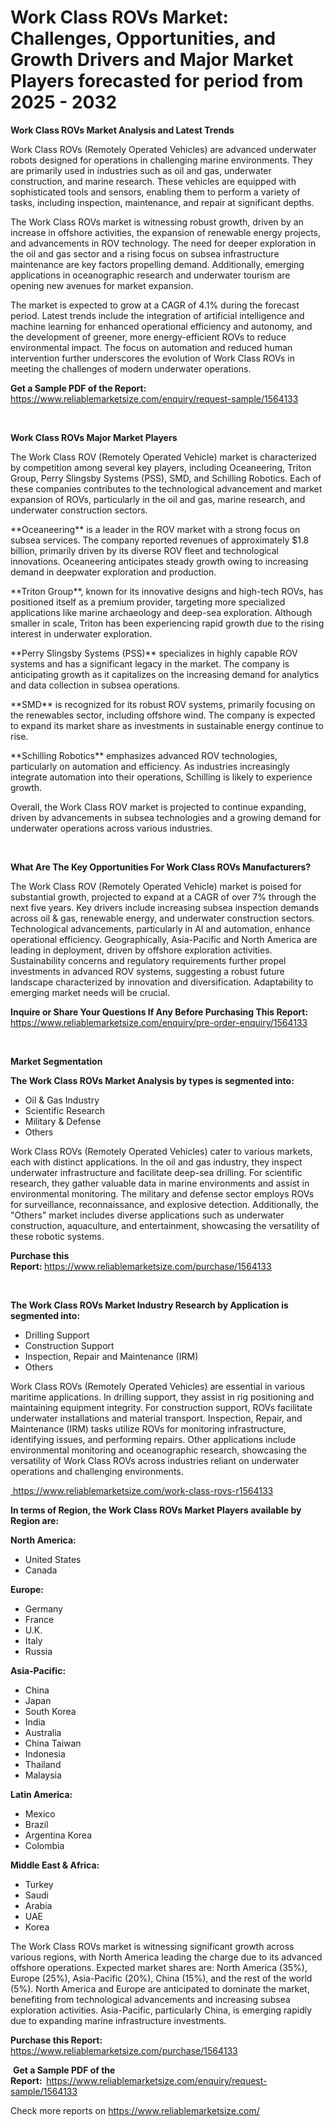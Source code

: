 <p><h1>Work Class ROVs Market: Challenges, Opportunities, and Growth Drivers and Major Market Players forecasted for period from 2025 - 2032</h1></p><p><strong>Work Class ROVs Market Analysis and Latest Trends</strong></p>
<p><p>Work Class ROVs (Remotely Operated Vehicles) are advanced underwater robots designed for operations in challenging marine environments. They are primarily used in industries such as oil and gas, underwater construction, and marine research. These vehicles are equipped with sophisticated tools and sensors, enabling them to perform a variety of tasks, including inspection, maintenance, and repair at significant depths.</p><p>The Work Class ROVs market is witnessing robust growth, driven by an increase in offshore activities, the expansion of renewable energy projects, and advancements in ROV technology. The need for deeper exploration in the oil and gas sector and a rising focus on subsea infrastructure maintenance are key factors propelling demand. Additionally, emerging applications in oceanographic research and underwater tourism are opening new avenues for market expansion.</p><p>The market is expected to grow at a CAGR of 4.1% during the forecast period. Latest trends include the integration of artificial intelligence and machine learning for enhanced operational efficiency and autonomy, and the development of greener, more energy-efficient ROVs to reduce environmental impact. The focus on automation and reduced human intervention further underscores the evolution of Work Class ROVs in meeting the challenges of modern underwater operations.</p></p>
<p><strong>Get a Sample PDF of the Report:&nbsp;</strong> <a href="https://www.reliablemarketsize.com/enquiry/request-sample/1564133?utm_campaign=2334&utm_medium=2&utm_source=Github&utm_content=ia&utm_term=08042025&utm_id=work-class-rovs">https://www.reliablemarketsize.com/enquiry/request-sample/1564133</a></p>
<p>&nbsp;</p>
<p><strong>Work Class ROVs Major Market Players</strong></p>
<p><p>The Work Class ROV (Remotely Operated Vehicle) market is characterized by competition among several key players, including Oceaneering, Triton Group, Perry Slingsby Systems (PSS), SMD, and Schilling Robotics. Each of these companies contributes to the technological advancement and market expansion of ROVs, particularly in the oil and gas, marine research, and underwater construction sectors.</p><p>**Oceaneering** is a leader in the ROV market with a strong focus on subsea services. The company reported revenues of approximately $1.8 billion, primarily driven by its diverse ROV fleet and technological innovations. Oceaneering anticipates steady growth owing to increasing demand in deepwater exploration and production.</p><p>**Triton Group**, known for its innovative designs and high-tech ROVs, has positioned itself as a premium provider, targeting more specialized applications like marine archaeology and deep-sea exploration. Although smaller in scale, Triton has been experiencing rapid growth due to the rising interest in underwater exploration.</p><p>**Perry Slingsby Systems (PSS)** specializes in highly capable ROV systems and has a significant legacy in the market. The company is anticipating growth as it capitalizes on the increasing demand for analytics and data collection in subsea operations.</p><p>**SMD** is recognized for its robust ROV systems, primarily focusing on the renewables sector, including offshore wind. The company is expected to expand its market share as investments in sustainable energy continue to rise.</p><p>**Schilling Robotics** emphasizes advanced ROV technologies, particularly on automation and efficiency. As industries increasingly integrate automation into their operations, Schilling is likely to experience growth.</p><p>Overall, the Work Class ROV market is projected to continue expanding, driven by advancements in subsea technologies and a growing demand for underwater operations across various industries.</p></p>
<p>&nbsp;</p>
<p><strong>What Are The Key Opportunities For Work Class ROVs Manufacturers?</strong></p>
<p><p>The Work Class ROV (Remotely Operated Vehicle) market is poised for substantial growth, projected to expand at a CAGR of over 7% through the next five years. Key drivers include increasing subsea inspection demands across oil & gas, renewable energy, and underwater construction sectors. Technological advancements, particularly in AI and automation, enhance operational efficiency. Geographically, Asia-Pacific and North America are leading in deployment, driven by offshore exploration activities. Sustainability concerns and regulatory requirements further propel investments in advanced ROV systems, suggesting a robust future landscape characterized by innovation and diversification. Adaptability to emerging market needs will be crucial.</p></p>
<p><strong>Inquire or Share Your Questions If Any Before Purchasing This Report:</strong> <a href="https://www.reliablemarketsize.com/enquiry/pre-order-enquiry/1564133?utm_campaign=2334&utm_medium=2&utm_source=Github&utm_content=ia&utm_term=08042025&utm_id=work-class-rovs">https://www.reliablemarketsize.com/enquiry/pre-order-enquiry/1564133</a></p>
<p>&nbsp;</p>
<p><strong>Market Segmentation</strong></p>
<p><strong>The Work Class ROVs Market Analysis by types is segmented into:</strong></p>
<p><ul><li>Oil & Gas Industry</li><li>Scientific Research</li><li>Military & Defense</li><li>Others</li></ul></p>
<p><p>Work Class ROVs (Remotely Operated Vehicles) cater to various markets, each with distinct applications. In the oil and gas industry, they inspect underwater infrastructure and facilitate deep-sea drilling. For scientific research, they gather valuable data in marine environments and assist in environmental monitoring. The military and defense sector employs ROVs for surveillance, reconnaissance, and explosive detection. Additionally, the "Others" market includes diverse applications such as underwater construction, aquaculture, and entertainment, showcasing the versatility of these robotic systems.</p></p>
<p><strong>Purchase this Report:&nbsp;</strong><a href="https://www.reliablemarketsize.com/purchase/1564133?utm_campaign=2334&utm_medium=2&utm_source=Github&utm_content=ia&utm_term=08042025&utm_id=work-class-rovs">https://www.reliablemarketsize.com/purchase/1564133</a></p>
<p>&nbsp;</p>
<p><strong>The Work Class ROVs Market Industry Research by Application is segmented into:</strong></p>
<p><ul><li>Drilling Support</li><li>Construction Support</li><li>Inspection, Repair and Maintenance (IRM)</li><li>Others</li></ul></p>
<p><p>Work Class ROVs (Remotely Operated Vehicles) are essential in various maritime applications. In drilling support, they assist in rig positioning and maintaining equipment integrity. For construction support, ROVs facilitate underwater installations and material transport. Inspection, Repair, and Maintenance (IRM) tasks utilize ROVs for monitoring infrastructure, identifying issues, and performing repairs. Other applications include environmental monitoring and oceanographic research, showcasing the versatility of Work Class ROVs across industries reliant on underwater operations and challenging environments.</p></p>
<p><a href="https://www.reliablemarketsize.com/work-class-rovs-r1564133?utm_campaign=2334&utm_medium=2&utm_source=Github&utm_content=ia&utm_term=08042025&utm_id=work-class-rovs">&nbsp;https://www.reliablemarketsize.com/work-class-rovs-r1564133</a></p>
<p><strong>In terms of Region, the Work Class ROVs Market Players available by Region are:</strong></p>
<p>
    <p> <strong> North America: </strong>
        <ul>
            <li>United States</li>
            <li>Canada</li>
        </ul>
        </p> 
    <p> <strong> Europe: </strong>
        <ul>
            <li>Germany</li>
            <li>France</li>
            <li>U.K.</li>
            <li>Italy</li>
            <li>Russia</li>
        </ul>
        </p> 
    <p> <strong> Asia-Pacific: </strong>
        <ul>
            <li>China</li>
            <li>Japan</li>
            <li>South Korea</li>
            <li>India</li>
            <li>Australia</li>
            <li>China Taiwan</li>
            <li>Indonesia</li>
            <li>Thailand</li>
            <li>Malaysia</li>
        </ul>
        </p> 
    <p> <strong> Latin America: </strong>
        <ul>
            <li>Mexico</li>
            <li>Brazil</li>
            <li>Argentina Korea</li>
            <li>Colombia</li>
        </ul>
        </p> 
    <p> <strong> Middle East & Africa: </strong>
        <ul>
            <li>Turkey</li>
            <li>Saudi</li>
            <li>Arabia</li>
            <li>UAE</li>
            <li>Korea</li>
        </ul>
    </p>
    </p>
<p><p>The Work Class ROVs market is witnessing significant growth across various regions, with North America leading the charge due to its advanced offshore operations. Expected market shares are: North America (35%), Europe (25%), Asia-Pacific (20%), China (15%), and the rest of the world (5%). North America and Europe are anticipated to dominate the market, benefiting from technological advancements and increasing subsea exploration activities. Asia-Pacific, particularly China, is emerging rapidly due to expanding marine infrastructure investments.</p></p>
<p><strong>Purchase this Report: </strong><a href="https://www.reliablemarketsize.com/purchase/1564133?utm_campaign=2334&utm_medium=2&utm_source=Github&utm_content=ia&utm_term=08042025&utm_id=work-class-rovs">https://www.reliablemarketsize.com/purchase/1564133</a></p>
<p>&nbsp;<strong>Get a Sample PDF of the Report:&nbsp;&nbsp;</strong><a href="https://www.reliablemarketsize.com/enquiry/request-sample/1564133?utm_campaign=2334&utm_medium=2&utm_source=Github&utm_content=ia&utm_term=08042025&utm_id=work-class-rovs">https://www.reliablemarketsize.com/enquiry/request-sample/1564133</a></p>
<p><strong></strong></p>
<p>Check more reports on <a href="https://www.reliablemarketsize.com/?utm_campaign=2334&utm_medium=2&utm_source=Github&utm_content=ia&utm_term=08042025&utm_id=work-class-rovs">https://www.reliablemarketsize.com/</a></p>